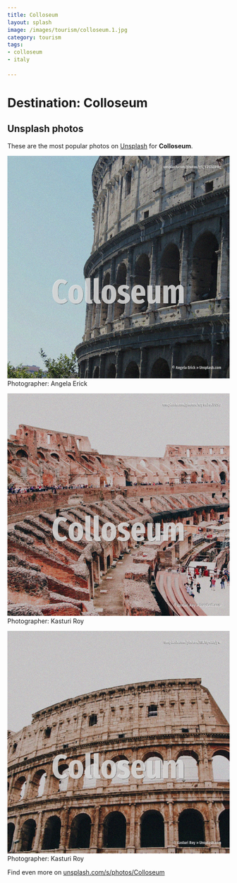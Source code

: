 ```yaml
---
title: Colloseum
layout: splash
image: /images/tourism/colloseum.1.jpg
category: tourism
tags:
- colloseum
- italy

---
```

# Destination: Colloseum

  

 
## Unsplash photos
These are the most popular photos on [Unsplash](https://unsplash.com) for **Colloseum**.
 
![Colloseum](/images/tourism/colloseum.1.jpg)
Photographer:  Angela Erick
 
![Colloseum](/images/tourism/colloseum.2.jpg)
Photographer:  Kasturi Roy
 
![Colloseum](/images/tourism/colloseum.3.jpg)
Photographer:  Kasturi Roy
 
Find even more on [unsplash.com/s/photos/Colloseum](https://unsplash.com/s/photos/Colloseum)
 
